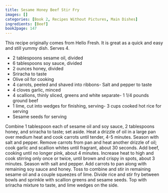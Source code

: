 ```yaml
---
title: Sesame Honey Beef Stir Fry
images: []
categories: [Book 2, Recipes Without Pictures, Main Dishes]
ingredients: [Beef]
book2page: 147
---
```


This recipe originally comes from Hello Fresh. It is great as a quick and easy and still yummy dish. Serves 4. 

- 2 tablespoons sesame oil, divided
- 6 tablespoons soy sauce, divided
- 2 ounces honey, divided
- Sriracha to taste
- Olive oil for cooking
- 4 carrots, peeled and shaved into ribbons- Salt and pepper to taste
- 4 cloves garlic, minced
- 4 scallions, thinly sliced, greens and white separate- 1 1/4 pounds ground beef
- 1 lime, cut into wedges for finishing, serving- 3 cups cooked hot rice for serving
- Sesame seeds for serving

Combine 1 tablespoon each of sesame oil and soy sauce, 2 tablespoons honey, and sriracha to taste; set aside. Heat a drizzle of oil in a large pan over medium heat and cook carrots until tender, 4-5 minutes. Season with salt and pepper. Remove carrots from pan and heat another drizzle of oil; cook garlic and scallion whites until fragrant, about 30 seconds. Add beef, cooking until no longer pink, about 4 minutes. Increase heat to high and cook stirring only once or twice, until brown and crispy in spots, about 3 minutes. Season with salt and pepper. Add carrots to pan along with remaining soy sauce and honey. Toss to combine and stir in remaining sesame oil and a couple squeezes of lime. Divide rice and stir fry between bowls and sprinkle with scallion greens and sesame seeds. Top with sriracha mixture to taste, and lime wedges on the side.